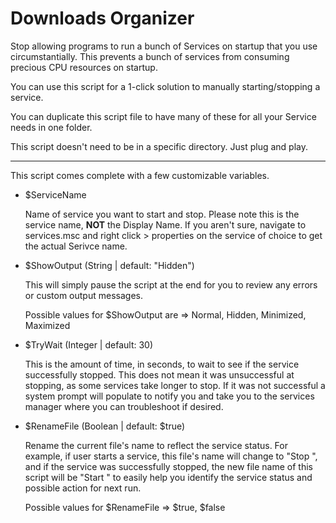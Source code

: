 # Downloads Organizer

Stop allowing programs to run a bunch of Services on startup that you use circumstantially. This prevents a bunch of services from consuming precious CPU resources on startup. 

You can use this script for a 1-click solution to manually starting/stopping a service.

You can duplicate this script file to have many of these for all your Service needs in one folder. 

This script doesn't need to be in a specific directory. Just plug and play.

---

This script comes complete with a few customizable variables.

- $ServiceName

  Name of service you want to start and stop. Please note this is the service name, **NOT** the Display Name. If you aren't sure, navigate to services.msc and right click > properties on the service of choice to get the actual Serivce name.

- $ShowOutput (String | default: "Hidden")

  This will simply pause the script at the end for you to review any errors or custom output messages.

  Possible values for $ShowOutput are => Normal, Hidden, Minimized, Maximized

- $TryWait (Integer | default: 30)

  This is the amount of time, in seconds, to wait to see if the service successfully stopped. This does not mean it was unsuccessful at stopping, as some services take longer to stop. If it was not successful a system prompt will populate to notify you and take you to the services manager where you can troubleshoot if desired.

- $RenameFile (Boolean | default: $true)

  Rename the current file's name to reflect the service status. For example, if user starts a service, this file's name will change to "Stop <ServiceName>", and if the service was successfully stopped, the new file name of this script will be "Start <ServiceName>" to easily help you identify the service status and possible action for next run.

  Possible values for $RenameFile => $true, $false
